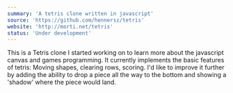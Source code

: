 ```yaml
---
summary: 'A tetris clone written in javascript'
source: 'https://github.com/hennersz/tetris'
website: 'http://morti.net/tetris'
status: 'Under development'
---
```


This is a Tetris clone I started working on to learn more about the javascript canvas and games programming.
It currently implements the basic features of tetris: Moving shapes, clearing rows, scoring. I'd like to improve it further by adding the ability to drop a piece all the way to the bottom and showing a 'shadow' where the piece would land. 
